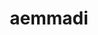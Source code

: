 ---
title: aemmadi
github: https://github.com/aemmadi
mode: dark
transition: 3s
archetype:
  - Little Bit of Everything
---